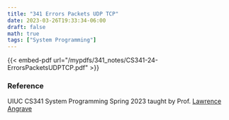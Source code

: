 ```yaml
---
title: "341 Errors Packets UDP TCP"
date: 2023-03-26T19:33:34-06:00
draft: false
math: true
tags: ["System Programming"]
---
```


{{< embed-pdf url="/mypdfs/341_notes/CS341-24-ErrorsPacketsUDPTCP.pdf" >}}

### Reference
UIUC CS341 System Programming Spring 2023 taught by Prof. [Lawrence Angrave](https://siebelschool.illinois.edu/about/people/faculty/angrave)